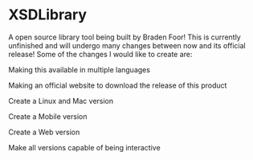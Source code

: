 # XSDLibrary
A open source library tool being built by Braden Foor!
This is currently unfinished and will undergo many changes between now and its official release!
Some of the changes I would like to create are:

  Making this available in multiple languages
  
  Making an official website to download the release of this product
  
  Create a Linux and Mac version
  
  Create a Mobile version
  
  Create a Web version
  
  Make all versions capable of being interactive
  
